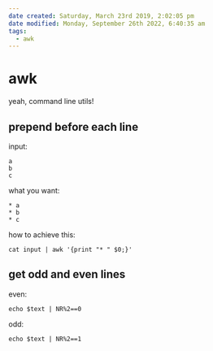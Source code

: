 ```yaml
---
date created: Saturday, March 23rd 2019, 2:02:05 pm
date modified: Monday, September 26th 2022, 6:40:35 am
tags:
  - awk
---
```


# awk

yeah, command line utils!

## prepend before each line

input:

```
a
b
c
```

what you want:

```
* a
* b
* c
```

how to achieve this:

```
cat input | awk '{print "* " $0;}'
```

## get odd and even lines

even:

```shell
echo $text | NR%2==0
```

odd:

```shell
echo $text | NR%2==1
```
